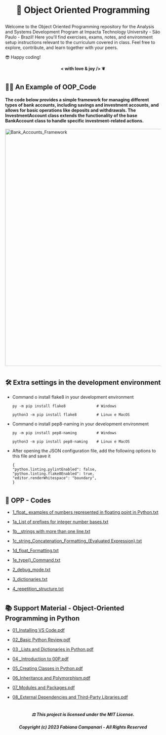 # <p align="center"> 🧬 Object Oriented Programming 

Welcome to the Object Oriented Programming repository for the Analysis and Systems Development Program at Impacta Technology University - São Paulo - Brazil! 
Here you'll find exercises, exams, notes, and environment setup instructions relevant to the curriculum covered in class.
Feel free to explore, contribute, and learn together with your peers. 

😎 Happy coding!

#### <p align="center"> < with love & joy /> ❦

#

## 👨‍💻 An Example of OOP_Code 

#### The code below provides a simple framework for managing different types of bank accounts, including savings and investment accounts, and allows for basic operations like deposits and withdrawals. The InvestmentAccount class extends the functionality of the base BankAccount class to handle specific investment-related actions.


<img width="768" alt="Bank_Accounts_Framework" src="https://github.com/FabianaCampanari/Object-Oriented-Programming/assets/113218619/a69675cc-3993-4ddb-b642-33a246e2d3fd">

#

##  🛠️  Extra settings in the development environment


  - Command o install flake8 in your development environment

        py -m pip install flake8              # Windows

        python3 -m pip install flake8         # Linux e MacOS
    
  
  - Command o install pep8-naming in your development environment

        py -m pip install pep8-naming         # Windows
   
        python3 -m pip install pep8-naming    # Linux e MacOS
    

  - After opening the JSON configuration file, add the following options to this file and save it

        {
        "python.linting.pylintEnabled": false,
        "python.linting.flake8Enabled": true,
        "editor.renderWhitespace": "boundary",
        }

#

## 🐍 OPP - Codes

- [1_float_ examples of numbers represented in floating point in Python.txt](https://github.com/FabianaCampanari/Object-Oriented-Programming/files/12567590/1_float_.examples.of.numbers.represented.in.floating.point.in.Python.txt)

- [1a_List of prefixes for integer number bases.txt](https://github.com/FabianaCampanari/Object-Oriented-Programming/files/12567600/1a_List.of.prefixes.for.integer.number.bases.txt)

- [1b__strings with more than one line.txt](https://github.com/FabianaCampanari/Object-Oriented-Programming/files/12567601/1b__strings.with.more.than.one.line.txt)

- [1c_string_Concatenation_Formatting_{Evaluated Expression}.txt](https://github.com/FabianaCampanari/Object-Oriented-Programming/files/12567605/1c_string_Concatenation_Formatting_.Evaluated.Expression.txt)

- [1d_float_Formatting.txt](https://github.com/FabianaCampanari/Object-Oriented-Programming/files/12567606/1d_float_Formatting.txt)

- [1e_type()_Command.txt](https://github.com/FabianaCampanari/Object-Oriented-Programming/files/12567608/1e_type._Command.txt)

- [2_debug_mode.txt](https://github.com/FabianaCampanari/Object-Oriented-Programming/files/12567610/2_debug_mode.txt)

- [3_dictionaries.txt](https://github.com/FabianaCampanari/Object-Oriented-Programming/files/12567617/3_dictionaries.txt)

- [4_repetition_structure.txt](https://github.com/FabianaCampanari/Object-Oriented-Programming/files/12567645/4_repetition_structure.txt)









#

## 📚 Support Material - Object-Oriented Programming in Python 

- [01_Installing VS Code.pdf](https://github.com/FabianaCampanari/2-POO_Vs/files/12450318/01_Installing.VS.Code.pdf)

- [02_Basic Python Review.pdf](https://github.com/FabianaCampanari/2-POO_Vs/files/12450386/02_Basic.Python.Review.pdf)

- [03 _Lists and Dictionaries in Python.pdf](https://github.com/FabianaCampanari/2-POO_Vs/files/12450408/03._Lists.and.Dictionaries.in.Python.pdf)

- [04 _Introduction to 00P.pdf](https://github.com/FabianaCampanari/2-POO_Vs/files/12450422/04._Introduction.to.00P.pdf)

- [05_Creating Classes in Python.pdf](https://github.com/FabianaCampanari/2-POO_Vs/files/12450437/05_Creating.Classes.in.Python.pdf)

- [06_Inheritance and Polymorphism.pdf](https://github.com/FabianaCampanari/2-POO_Vs/files/12450446/06_Inheritance.and.Polymorphism.pdf)

- [07_Modules and Packages.pdf](https://github.com/FabianaCampanari/2-POO_Vs/files/12450459/07_Modules.and.Packages.pdf)

- [08_External Dependencies and Third-Party Libraries.pdf](https://github.com/FabianaCampanari/2-POO_Vs/files/12450495/08_External.Dependencies.and.Third-Party.Libraries.pdf)


 #

  ##### <p align="center"> ⚖︎ This project is licensed under the MIT License. </p>

  ##### <p align="center"> Copyright (c) 2023 Fabiana Campanari - All Rights Reserved </p>

    
